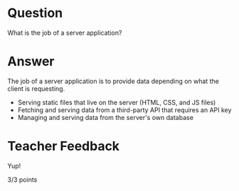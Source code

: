 # Question

What is the job of a server application?

# Answer
The job of a server application is to provide data depending on what the client is requesting. 
- Serving static files that live on the server (HTML, CSS, and JS files)
- Fetching and serving data from a third-party API that requires an API key
- Managing and serving data from the server's own database


# Teacher Feedback

Yup!

3/3 points